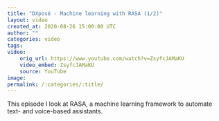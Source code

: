 ```yaml
---
title: "DXposé - Machine learning with RASA (1/2)"
layout: video
created_at: 2020-08-26 15:00:00 UTC
author: ""
categories: video
tags: 
video:
    orig_url: https://www.youtube.com/watch?v=ZsyfcJAMaKU
    video_embed: ZsyfcJAMaKU
    source: YouTube
image: 
permalink: /:categories/:title/
---
```


This episode I look at RASA, a machine learning framework to automate text- and voice-based assistants.
